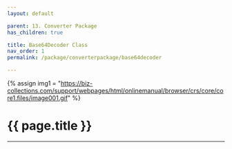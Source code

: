 ```yaml
---
layout: default

parent: 13. Converter Package
has_children: true

title: Base64Decoder Class
nav_order: 1
permalink: /package/converterpackage/base64decoder

---
```

{% assign img1 = "https://biz-collections.com/support/webpages/html/onlinemanual/browser/crs/core/core1.files/image001.gif" %}

# {{ page.title }}

---
